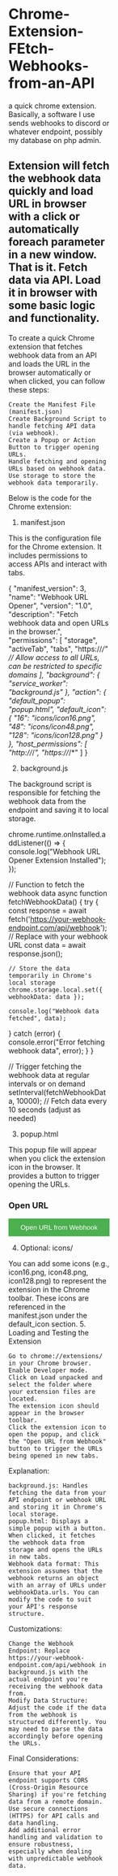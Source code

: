 # Chrome-Extension-FEtch-Webhooks-from-an-API
 a quick chrome extension. Basically, a software I use sends webhooks to discord or whatever endpoint, possibly my database on php admin.

Extension will fetch the webhook data quickly and load URL in browser with a click or automatically foreach parameter in a new window. That is it. Fetch data via API. Load it in browser with some basic logic and functionality.
---------
To create a quick Chrome extension that fetches webhook data from an API and loads the URL in the browser automatically or when clicked, you can follow these steps:

    Create the Manifest File (manifest.json)
    Create Background Script to handle fetching API data (via webhook).
    Create a Popup or Action Button to trigger opening URLs.
    Handle fetching and opening URLs based on webhook data.
    Use storage to store the webhook data temporarily.

Below is the code for the Chrome extension:
1. manifest.json

This is the configuration file for the Chrome extension. It includes permissions to access APIs and interact with tabs.

{
  "manifest_version": 3,
  "name": "Webhook URL Opener",
  "version": "1.0",
  "description": "Fetch webhook data and open URLs in the browser.",
  "permissions": [
    "storage",
    "activeTab",
    "tabs",
    "https://*/"  // Allow access to all URLs, can be restricted to specific domains
  ],
  "background": {
    "service_worker": "background.js"
  },
  "action": {
    "default_popup": "popup.html",
    "default_icon": {
      "16": "icons/icon16.png",
      "48": "icons/icon48.png",
      "128": "icons/icon128.png"
    }
  },
  "host_permissions": [
    "http://*/*",
    "https://*/*"
  ]
}

2. background.js

The background script is responsible for fetching the webhook data from the endpoint and saving it to local storage.

chrome.runtime.onInstalled.addListener(() => {
  console.log("Webhook URL Opener Extension Installed");
});

// Function to fetch the webhook data
async function fetchWebhookData() {
  try {
    const response = await fetch('https://your-webhook-endpoint.com/api/webhook'); // Replace with your webhook URL
    const data = await response.json();

    // Store the data temporarily in Chrome's local storage
    chrome.storage.local.set({ webhookData: data });

    console.log("Webhook data fetched", data);
  } catch (error) {
    console.error("Error fetching webhook data", error);
  }
}

// Trigger fetching the webhook data at regular intervals or on demand
setInterval(fetchWebhookData, 10000); // Fetch data every 10 seconds (adjust as needed)

3. popup.html

This popup file will appear when you click the extension icon in the browser. It provides a button to trigger opening the URLs.

<!DOCTYPE html>
<html lang="en">
<head>
  <meta charset="UTF-8">
  <meta name="viewport" content="width=device-width, initial-scale=1.0">
  <title>Webhook URL Opener</title>
  <style>
    body {
      width: 200px;
      padding: 10px;
    }
    button {
      width: 100%;
      padding: 10px;
      background-color: #4CAF50;
      color: white;
      border: none;
      cursor: pointer;
    }
  </style>
</head>
<body>
  <h3>Open URL</h3>
  <button id="open-url-btn">Open URL from Webhook</button>

  <script>
    document.getElementById('open-url-btn').addEventListener('click', async () => {
      // Fetch the latest webhook data from storage
      chrome.storage.local.get('webhookData', function(data) {
        if (data.webhookData) {
          // Logic to open each URL from the webhook data in a new window
          const urls = data.webhookData.urls || []; // Assuming the webhook response contains a "urls" array
          urls.forEach(url => {
            chrome.tabs.create({ url: url });
          });
        } else {
          alert("No webhook data available.");
        }
      });
    });
  </script>
</body>
</html>

4. Optional: icons/

You can add some icons (e.g., icon16.png, icon48.png, icon128.png) to represent the extension in the Chrome toolbar. These icons are referenced in the manifest.json under the default_icon section.
5. Loading and Testing the Extension

    Go to chrome://extensions/ in your Chrome browser.
    Enable Developer mode.
    Click on Load unpacked and select the folder where your extension files are located.
    The extension icon should appear in the browser toolbar.
    Click the extension icon to open the popup, and click the "Open URL from Webhook" button to trigger the URLs being opened in new tabs.

Explanation:

    background.js: Handles fetching the data from your API endpoint or webhook URL and storing it in Chrome's local storage.
    popup.html: Displays a simple popup with a button. When clicked, it fetches the webhook data from storage and opens the URLs in new tabs.
    Webhook data format: This extension assumes that the webhook returns an object with an array of URLs under webhookData.urls. You can modify the code to suit your API's response structure.

Customizations:

    Change the Webhook Endpoint: Replace https://your-webhook-endpoint.com/api/webhook in background.js with the actual endpoint you're receiving the webhook data from.
    Modify Data Structure: Adjust the code if the data from the webhook is structured differently. You may need to parse the data accordingly before opening the URLs.

Final Considerations:

    Ensure that your API endpoint supports CORS (Cross-Origin Resource Sharing) if you're fetching data from a remote domain.
    Use secure connections (HTTPS) for API calls and data handling.
    Add additional error handling and validation to ensure robustness, especially when dealing with unpredictable webhook data.
